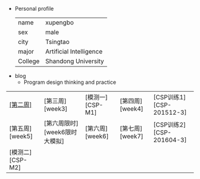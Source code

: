 + Personal  profile
  <table>                 
  <tr> <td> name  </td> <td> xupengbo  </td>  </tr>              
  <tr> <td> sex   </td> <td> male      </td>   </tr>                 
  <tr> <td> city  </td> <td> Tsingtao  </td>   </tr>         
  <tr> <td> major </td> <td> Artificial Intelligence</td></tr>
  <tr> <td> College</td><td>Shandong University </td></tr>
  </table>
+ blog 
  + Program design thinking and practice
 
<table>     
<tr> <td><a href="./week2.md">[第二周]</a></td> 
     <td> [第三周][week3]       </td>
     <td> [模测一][CSP-M1]      </td>
     <td> [第四周][week4]       </td>
     <td> [CSP训练1][CSP-201512-3]  </td>
</tr>   
<tr> 
     <td> [第五周][week5] </td>
     <td> [第六周限时][week6限时大模拟] </td>
     <td> [第六周][week6] </td>
     <td> [第七周][week7] </td>
     <td> [CSP训练2][CSP-201604-3] </td>
</tr> 
<tr> <td> [模测二][CSP-M2] </td>  
     <td> </td>   
     <td> </td>  
     <td> </td>
     <td> </td> 
</tr> 
</table>     
       

[week2]: "第二周"
[week3]:https://hsupengbo.github.io/week3.md "第三周"
[CSP-M1]:https://hsupengbo.github.io/CSP-M1.md "模测一"
[week4]:https://hsupengbo.github.io/week4.md "第四周"
[CSP-201512-3]:https://hsupengbo.github.io/CSP-201512-3.md "CSP训练1"
[week5]:https://hsupengbo.github.io/week5.md "第五周"
[week6限时大模拟]:https://hsupengbo.github.io/week6模拟.md "第六周限时"
[week6]:https://hsupengbo.github.io/week6.md "第六周"
[week7]:https://hsupengbo.github.io/week7.md "第七周"
[CSP-201604-3]:https://hsupengbo.github.io/csp201604-3.md "CSP训练2"
[CSP-M2]:https://hsupengbo.github.io/CSP-M2.md "模测二"
